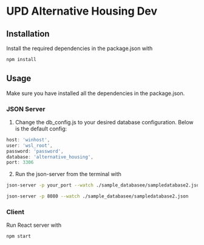# UPD Alternative Housing Dev

## Installation

Install the required dependencies in the package.json with

```bash
npm install
```

## Usage

Make sure you have installed all the dependencies in the package.json.

### JSON Server

1. Change the db_config.js to your desired database configuration. Below is the default config:

```js
host: 'winhost',                  
user: 'wsl_root',                 
password: 'password',             
database: 'alternative_housing',
port: 3306
```

2. Run the json-server from the terminal with

```bash
json-server -p your_port --watch ./sample_databasee/sampledatabase2.json
```

```bash
json-server -p 8080 --watch ./sample_databasee/sampledatabase2.json
```

### Client

Run React server with

```bash
npm start
```